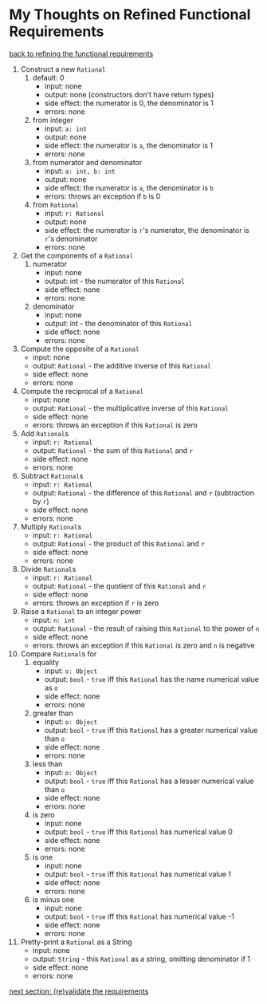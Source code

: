 # My Thoughts on Refined Functional Requirements
[back to refining the functional requirements](refined_functional_requirements.md)

1. Construct a new `Rational`
   1. default: 0
      * input: none
      * output: none (constructors don't have return types)
      * side effect: the numerator is 0, the denominator is 1
      * errors: none
   1. from integer
      * input: `a: int`
      * output: none
      * side effect: the numerator is `a`, the denominator is 1
      * errors: none
   1. from numerator and denominator
      * input: `a: int, b: int`
      * output: none
      * side effect: the numerator is `a`, the denominator is `b`
      * errors: throws an exception if `b` is 0
   1. from `Rational`
      * input: `r: Rational`
      * output: none
      * side effect: the numerator is `r`'s numerator, the denominator is `r`'s denominator
      * errors: none
1. Get the components of a `Rational`
   1. numerator
      * input: none
      * output: int - the numerator of this `Rational`
      * side effect: none
      * errors: none
   1. denominator
      * input: none
      * output: int - the denominator of this `Rational`
      * side effect: none
      * errors: none
1. Compute the opposite of a `Rational`
   * input: none
   * output: `Rational` - the additive inverse of this `Rational`
   * side effect: none
   * errors: none
1. Compute the reciprocal of a `Rational`
   * input: none
   * output: `Rational` - the multiplicative inverse of this `Rational`
   * side effect: none
   * errors: throws an exception if this `Rational` is zero
1. Add `Rational`s
   * input: `r: Rational`
   * output: `Rational` - the sum of this `Rational` and `r`
   * side effect: none
   * errors: none
1. Subtract `Rational`s
   * input: `r: Rational`
   * output: `Rational` - the difference of this `Rational` and `r` (subtraction by `r`)
   * side effect: none
   * errors: none
1. Multiply `Rational`s
   * input: `r: Rational`
   * output: `Rational` - the product of this `Rational` and `r`
   * side effect: none
   * errors: none
1. Divide `Rational`s
   * input: `r: Rational`
   * output: `Rational` - the quotient of this `Rational` and `r`
   * side effect: none
   * errors: throws an exception if `r` is zero
1. Raise a `Rational` to an integer power
   * input: `n: int`
   * output: `Rational` - the result of raising this `Rational` to the power of `n`
   * side effect: none
   * errors: throws an exception if this `Rational` is zero and `n` is negative
1. Compare `Rational`s for
   1. equality
      * input: `o: Object`
      * output: `bool` - `true` iff this `Rational` has the name numerical value as `o`
      * side effect: none
      * errors: none
   1. greater than
      * input: `o: Object`
      * output: `bool` - `true` iff this `Rational` has a greater numerical value than `o`
      * side effect: none
      * errors: none
   1. less than
      * input: `o: Object`
      * output: `bool` - `true` iff this `Rational` has a lesser numerical value than `o`
      * side effect: none
      * errors: none
   1. is zero
      * input: none
      * output: `bool` - `true` iff this `Rational` has numerical value 0
      * side effect: none
      * errors: none
   1. is one
      * input: none
      * output: `bool` - `true` iff this `Rational` has numerical value 1
      * side effect: none
      * errors: none
   1. is minus one
      * input: none
      * output: `bool` - `true` iff this `Rational` has numerical value -1
      * side effect: none
      * errors: none
1. Pretty-print a `Rational` as a String
   * input: none
   * output: `String` - this `Rational` as a string, omitting denominator if 1
   * side effect: none
   * errors: none

[next section: (re)validate the requirements](client_complete_specification.md)